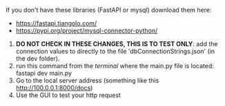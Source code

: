If you don't have these libraries (FastAPI or mysql) download them here:
  - https://fastapi.tiangolo.com/
  - https://pypi.org/project/mysql-connector-python/
    
1. **DO NOT CHECK IN THESE CHANGES, THIS IS TO TEST ONLY**: add the connection values to directly to the file 'dbConnectionStrings.json' (in the dev folder). 
2. run this command from the *terminal* where the main.py file is located: fastapi dev main.py
3. Go to the local server address (something like this  http://100.0.0.1:8000/docs)
4. Use the GUI to test your http request
